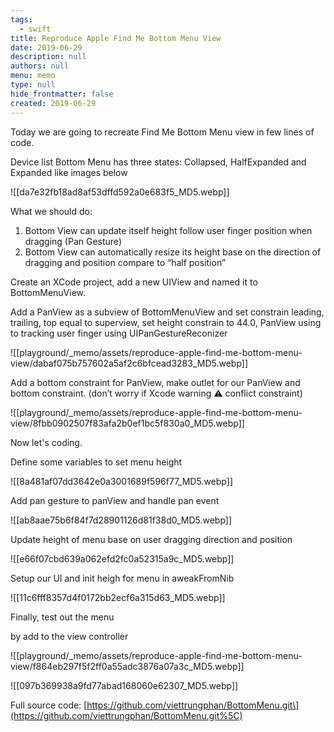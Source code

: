 ```yaml
---
tags: 
  - swift
title: Reproduce Apple Find Me Bottom Menu View
date: 2019-06-29
description: null
authors: null
menu: memo
type: null
hide_frontmatter: false
created: 2019-06-29
---
```


Today we are going to recreate Find Me Bottom Menu view in few lines of code.

Device list Bottom Menu has three states: Collapsed, HalfExpanded and Expanded like images below

![[da7e32fb18ad8af53dffd592a0e683f5_MD5.webp]]

What we should do:

1. Bottom View can update itself height follow user finger position when dragging (Pan Gesture)
1. Bottom View can automatically resize its height base on the direction of dragging and position compare to “half position”

Create an XCode project, add a new UIView and named it to BottomMenuView.

Add a PanView as a subview of BottomMenuView and set constrain leading, trailing, top equal to superview, set height constrain to 44.0, PanView using to tracking user finger using UIPanGestureReconizer

![[playground/_memo/assets/reproduce-apple-find-me-bottom-menu-view/dabaf075b757602a5af2c6bfcead3283_MD5.webp]]

Add a bottom constraint for PanView, make outlet for our PanView and bottom constraint. (don’t worry if Xcode warning ⚠️ conflict constraint)

![[playground/_memo/assets/reproduce-apple-find-me-bottom-menu-view/8fbb0902507f83afa2b0ef1bc5f830a0_MD5.webp]]

Now let's coding.

Define some variables to set menu height

![[8a481af07dd3642e0a3001689f596f77_MD5.webp]]

Add pan gesture to panView and handle pan event

![[ab8aae75b6f84f7d28901126d81f38d0_MD5.webp]]

Update height of menu base on user dragging direction and position

![[e66f07cbd639a062efd2fc0a52315a9c_MD5.webp]]

Setup our UI and init heigh for menu in aweakFromNib

![[11c6fff8357d4f0172bb2ecf6a315d63_MD5.webp]]

Finally, test out the menu

 by add to the view controller

![[playground/_memo/assets/reproduce-apple-find-me-bottom-menu-view/f864eb297f5f2ff0a55adc3876a07a3c_MD5.webp]]

![[097b369938a9fd77abad168060e62307_MD5.webp]]

Full source code:
[https://github.com/viettrungphan/BottomMenu.git\](https://github.com/viettrungphan/BottomMenu.git%5C)
